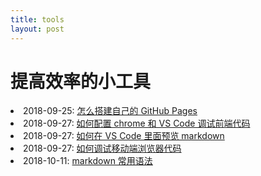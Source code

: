 ```yaml
---
title: tools
layout: post
---
```

# 提高效率的小工具
<li>2018-09-25: <a href="/2018/09/25/github-pages.html">怎么搭建自己的 GitHub Pages</a></li>

<li>2018-09-27: <a href="/2018/09/27/tools-vscode-debug.html">如何配置 chrome 和 VS Code 调试前端代码</a></li>

<li>2018-09-27: <a href="/2018/10/01/tools-markdown-preview.html">如何在 VS Code 里面预览 markdown</a></li>

<li>2018-09-27: <a href="/2018/10/01/tools-mobile-browser-debug.html">如何调试移动端浏览器代码</a></li>

<li>2018-10-11: <a href="/2018/10/11/tools-markdonw-syntax.html">markdown 常用语法</a></li>